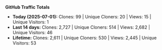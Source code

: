 
**GitHub Traffic Totals**

- **Today (2025-07-01):** Clones: 99 | Unique Cloners: 20 | Views: 15 | Unique Visitors: 1
- **Last 14 days:** Clones: 2,727 | Unique Cloners: 514 | Views: 2,682 | Unique Visitors: 46
- **Lifetime:** Clones: 2,611 | Unique Cloners: 530 | Views: 2,445 | Unique Visitors: 53
